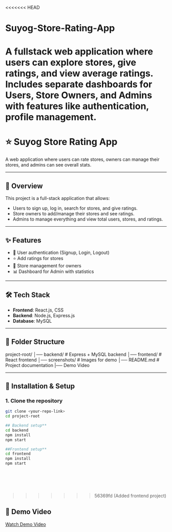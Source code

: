 <<<<<<< HEAD

# Suyog-Store-Rating-App

# A fullstack web application where users can explore stores, give ratings, and view average ratings. Includes separate dashboards for Users, Store Owners, and Admins with features like authentication, profile management.

# ⭐ Suyog Store Rating App

A web application where users can rate stores, owners can manage their stores, and admins can see overall stats.

---

## 📖 Overview

This project is a full-stack application that allows:

- Users to sign up, log in, search for stores, and give ratings.
- Store owners to add/manage their stores and see ratings.
- Admins to manage everything and view total users, stores, and ratings.

---

## ✨ Features

- 🔑 User authentication (Signup, Login, Logout)
- ⭐ Add ratings for stores
- 🛒 Store management for owners
- 📊 Dashboard for Admin with statistics

---

## 🛠 Tech Stack

- **Frontend**: React.js, CSS
- **Backend**: Node.js, Express.js
- **Database**: MySQL

---

## 📂 Folder Structure

project-root/
│── backend/ # Express + MySQL backend
│── frontend/ # React frontend
│── screenshots/ # Images for demo
│── README.md # Project documentation
|── Demo Video

---

## 🚀 Installation & Setup

### 1. Clone the repository

```bash
git clone <your-repo-link>
cd project-root

## Backend setup**
cd backend
npm install
npm start

##Frontend setup**
cd frontend
npm install
npm start







```

> > > > > > > 56369fd (Added frontend project)

## 🚀 Demo Video

[Watch Demo Video](https://drive.google.com/file/d/12vaWURiYaT1pBi89KU3XAnxmK5iE7W7n/view?usp=sharing)
